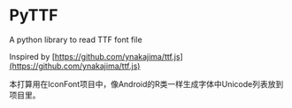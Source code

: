 # PyTTF
A python library to read TTF font file


Inspired by [https://github.com/ynakajima/ttf.js](https://github.com/ynakajima/ttf.js)

本打算用在IconFont项目中，像Android的R类一样生成字体中Unicode列表放到项目里。